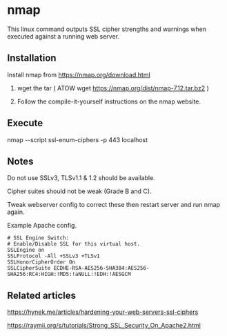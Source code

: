# nmap

This linux command outputs SSL cipher strengths and warnings when executed against a running web server.

## Installation

Install nmap from https://nmap.org/download.html

1. wget the tar ( ATOW wget https://nmap.org/dist/nmap-7.12.tar.bz2 )

2. Follow the compile-it-yourself instructions on the nmap website.

## Execute

nmap --script ssl-enum-ciphers -p 443 localhost

## Notes

Do not use SSLv3, TLSv1.1 & 1.2 should be available.

Cipher suites should not be weak (Grade B and C).

Tweak webserver config to correct these then restart server and run nmap again.

Example Apache config.

```
# SSL Engine Switch:
# Enable/Disable SSL for this virtual host.
SSLEngine on
SSLProtocol -All +SSLv3 +TLSv1
SSLHonorCipherOrder On
SSLCipherSuite ECDHE-RSA-AES256-SHA384:AES256-SHA256:RC4:HIGH:!MD5:!aNULL:!EDH:!AESGCM
```

## Related articles

https://hynek.me/articles/hardening-your-web-servers-ssl-ciphers

https://raymii.org/s/tutorials/Strong_SSL_Security_On_Apache2.html
